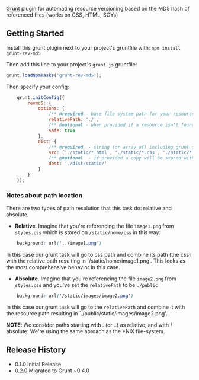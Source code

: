 [Grunt][grunt] plugin for automating resource versioning based on the MD5 hash of referenced files (works on CSS, HTML, SOYs)

## Getting Started

Install this grunt plugin next to your project's gruntfile with: `npm install grunt-rev-md5`

Then add this line to your project's `grunt.js` gruntfile:

```javascript
grunt.loadNpmTasks('grunt-rev-md5');
```

Then specify your config:

```javascript
    grunt.initConfig({
        revmd5: {
            options: {
                /** @required - base file system path for your resources (which MD5 will be calculated) */
                relativePath: './',
                /** @optional - when provided if a resource isn't found will fail with a warning */
                safe: true
            },
            dist: {
                /** @required  - string (or array of) including grunt glob variables */
                src: ['./static/*.html', './static/*.css', './static/*.soy'],
                /** @optional  - if provided a copy will be stored without modifying original file */
                dest: './dist/static/'
            }
        }
    });
```
### Notes about path location

There are two types of path resolution that this task do: relative and absolute.

- __Relative__. Imagine that you're referencing the file `image1.png` from `styles.css` which is
stored on `/static/home/css` in this way:

```css
    background: url('../image1.png')
```

In this case our grunt task will go to css path and combine its path (the css) with the relative
path resulting in `/static/home/image1.png'. This looks as the most comprehensive behavior in
this case.

- __Absolute__. Imagine that you're referencing the file `image2.png` from `styles.css` and you've
set the `relativePath` to be `./public`

```css
    background: url('/static/images/image2.png')
```

In this case our grunt task will go to the `relativePath` and combine it with the resource path
resulting in `./public/static/images/image2.png'.

**NOTE**: We consider paths starting with . (or ..) as relative, and with / absolute. We're using
the same aproach as the *NIX file-system.

## Release History
* 0.1.0 Initial Release
* 0.2.0 Migrated to Grunt ~0.4.0

[grunt]: https://github.com/cowboy/grunt
